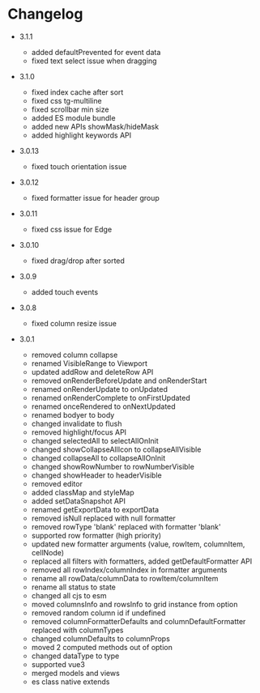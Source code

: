 # Changelog

+ 3.1.1
    - added defaultPrevented for event data
    - fixed text select issue when dragging

+ 3.1.0
    - fixed index cache after sort
    - fixed css tg-multiline
    - fixed scrollbar min size
    - added ES module bundle
    - added new APIs showMask/hideMask
    - added highlight keywords API

+ 3.0.13
    - fixed touch orientation issue

+ 3.0.12
    - fixed formatter issue for header group

+ 3.0.11
    - fixed css issue for Edge

+ 3.0.10
    - fixed drag/drop after sorted

+ 3.0.9
    - added touch events

+ 3.0.8
    - fixed column resize issue

+ 3.0.1
    - removed column collapse
    - renamed VisibleRange to Viewport
    - updated addRow and deleteRow API
    - removed onRenderBeforeUpdate and onRenderStart
    - renamed onRenderUpdate to onUpdated
    - renamed onRenderComplete to onFirstUpdated
    - renamed onceRendered to onNextUpdated
    - renamed bodyer to body
    - changed invalidate to flush
    - removed highlight/focus API
    - changed selectedAll to selectAllOnInit
    - changed showCollapseAllIcon to collapseAllVisible
    - changed collapseAll to collapseAllOnInit
    - changed showRowNumber to rowNumberVisible
    - changed showHeader to headerVisible
    - removed editor
    - added classMap and styleMap
    - added setDataSnapshot API
    - renamed getExportData to exportData
    - removed isNull replaced with null formatter
    - removed rowType 'blank' replaced with formatter 'blank'
    - supported row formatter (high priority)
    - updated new formatter arguments (value, rowItem, columnItem, cellNode)
    - replaced all filters with formatters, added getDefaultFormatter API
    - removed all rowIndex/columnIndex in formatter arguments 
    - rename all rowData/columnData to rowItem/columnItem 
    - rename all status to state
    - changed all cjs to esm
    - moved columnsInfo and rowsInfo to grid instance from option
    - removed random column id if undefined
    - removed columnFormatterDefaults and columnDefaultFormatter replaced with columnTypes
    - changed columnDefaults to columnProps
    - moved 2 computed methods out of option
    - changed dataType to type
    - supported vue3
    - merged models and views
    - es class native extends
